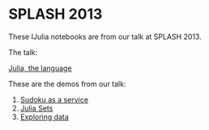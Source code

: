 SPLASH 2013
===========

These IJulia notebooks are from our talk at SPLASH 2013.

The talk:

[Julia, the language](http://nbviewer.ipython.org/urls/raw.github.com/ViralBShah/julia-presentations/master/SPLASH-2013/splash_2013.ipynb)

These are the demos from our talk:

1. [Sudoku as a service](http://nbviewer.ipython.org/urls/raw.github.com/ViralBShah/julia-presentations/master/SPLASH-2013/sudoku.ipynb)
2. [Julia Sets](http://nbviewer.ipython.org/urls/raw.github.com/ViralBShah/julia-presentations/master/SPLASH-2013/fractals.ipynb)
3. [Exploring data](http://nbviewer.ipython.org/urls/raw.github.com/ViralBShah/julia-presentations/master/SPLASH-2013/NYChousing.ipynb)
